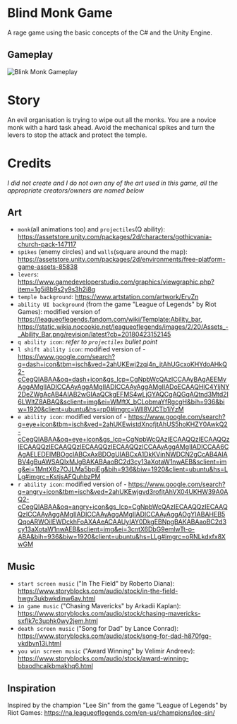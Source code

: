 # Blind Monk Game
A rage game using the basic concepts of the C# and the Unity Engine.
## Gameplay
![Blink Monk Gameplay](https://i.ibb.co/4V1t36R/blind-monk-gameplay.gif)

# Story
An evil organisation is trying to wipe out all the monks. You are a novice monk with a hard task ahead. Avoid the mechanical spikes and turn the levers to stop the attack and protect the temple.

# Credits
*I did not create and I do not own any of the art used in this game, all the appropriate creators/owners are named below*
## Art
* `monk`(all animations too) and `projectiles`(Q ability): https://assetstore.unity.com/packages/2d/characters/gothicvania-church-pack-147117
* `spikes` (enemy circles) and `walls`(square around the map): https://assetstore.unity.com/packages/2d/environments/free-platform-game-assets-85838
* `levers`: https://www.gamedeveloperstudio.com/graphics/viewgraphic.php?item=1g5i8b9s2y9s3h2i8g
* `temple background`: https://www.artstation.com/artwork/ErvZn
* `ability UI background` (from the game "League of Legends" by Riot Games): modified version of https://leagueoflegends.fandom.com/wiki/Template:Ability_bar, https://static.wikia.nocookie.net/leagueoflegends/images/2/20/Assets_-_Ability_Bar.png/revision/latest?cb=20180423152145
* `q ability icon`: *refer to `projectiles` bullet point*
* `l shift ability icon`: modified version of - https://www.google.com/search?q=dash+icon&tbm=isch&ved=2ahUKEwj2zqi4n_jtAhUGcxoKHYdoAHkQ2-cCegQIABAA&oq=dash+icon&gs_lcp=CgNpbWcQAzICCAAyBAgAEEMyAggAMgIIADICCAAyAggAMgIIADICCAAyAggAMgIIADoECAAQHlC4YljNY2DeZWgAcAB4AIAB2wGIAaQCkgEFMS4wLjGYAQCgAQGqAQtnd3Mtd2l6LWltZ8ABAQ&sclient=img&ei=WMftX_bCLobmaYfRgcgH&bih=936&biw=1920&client=ubuntu&hs=rp0#imgrc=WlI8VJCTb1iYzM
* `e ability icon`: modified version of - https://www.google.com/search?q=eye+icon&tbm=isch&ved=2ahUKEwistdXnofjtAhUS5hoKHZY0AwkQ2-cCegQIABAA&oq=eye+icon&gs_lcp=CgNpbWcQAzIECAAQQzIECAAQQzIECAAQQzIECAAQQzIECAAQQzIECAAQQzICCAAyAggAMgIIADICCAA6CAgAELEDEIMBOgcIABCxAxBDOgUIABCxA1DkKVinNWDCN2gCcAB4AIABV4gBuAWSAQIxMJgBAKABAaoBC2d3cy13aXotaW1nwAEB&sclient=img&ei=1MntX6z7OJLMa5bpjEg&bih=936&biw=1920&client=ubuntu&hs=LLg#imgrc=KstjsAFQuhbzPM
* `r ability icon`: modified version of - https://www.google.com/search?q=angry+icon&tbm=isch&ved=2ahUKEwjgvd3rofjtAhVX04UKHW39A0AQ2-cCegQIABAA&oq=angry+icon&gs_lcp=CgNpbWcQAzIECAAQQzIECAAQQzICCAAyAggAMgIIADICCAAyAggAMgIIADICCAAyAggAOgYIABAHEB5QqoARWOiIEWDckhFoAXAAeACAAUyIAY0DkgEBNpgBAKABAaoBC2d3cy13aXotaW1nwAEB&sclient=img&ei=3cntX6DbG9emlwTt-o-ABA&bih=936&biw=1920&client=ubuntu&hs=LLg#imgrc=oRNLkdxfx8XwGM

## Music
* `start screen music` ("In The Field" by Roberto Diana): https://www.storyblocks.com/audio/stock/in-the-field-hwgv3ukbwkdinw6av.html
* `in game music` ("Chasing Mavericks" by Arkadii Kaplan): https://www.storyblocks.com/audio/stock/chasing-mavericks-sxflk7c3uphk0wy2jem.html
* `death screen music` ("Song for Dad" by Lance Conrad): https://www.storyblocks.com/audio/stock/song-for-dad-h870fgq-vkdbvn13i.html
* `you win screen music` ("Award Winning" by Velimir Andreev): https://www.storyblocks.com/audio/stock/award-winning-bbxodhcaikbmakhq6.html

## Inspiration
Inspired by the champion "Lee Sin" from the game "League of Legends" by Riot Games: https://na.leagueoflegends.com/en-us/champions/lee-sin/
